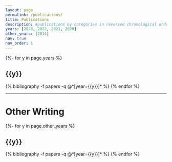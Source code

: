 ```yaml
---
layout: page
permalink: /publications/
title: Publications
description: #publications by categories in reversed chronological order. generated by jekyll-scholar.
years: [2023, 2022, 2021, 2020]
other_years: [2014]
nav: true
nav_order: 1
---
```

<!-- _pages/publications.md -->
<div class="publications">

{%- for y in page.years %}
  <h2 class="year">{{y}}</h2>
  {% bibliography -f papers -q @*[year={{y}}]* %}
{% endfor %}

</div>

---

# Other Writing
<div class="publications">

{%- for y in page.other_years %}
  <h2 class="year">{{y}}</h2>
  {% bibliography -f papers -q @*[year={{y}}]* %}
{% endfor %}

</div>

